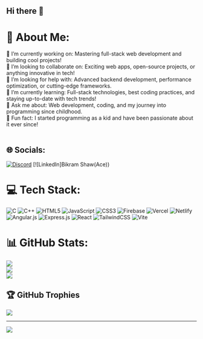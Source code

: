 ## Hi there 👋
# 💫 About Me:
🔭 I’m currently working on: Mastering full-stack web development and building cool projects!<br>👯 I’m looking to collaborate on: Exciting web apps, open-source projects, or anything innovative in tech!<br>🤝 I’m looking for help with: Advanced backend development, performance optimization, or cutting-edge frameworks.<br>🌱 I’m currently learning: Full-stack technologies, best coding practices, and staying up-to-date with tech trends!<br>💬 Ask me about: Web development, coding, and my journey into programming since childhood.<br>🚀 Fun fact: I started programming as a kid and have been passionate about it ever since!<br><br>


## 🌐 Socials:
[![Discord](https://img.shields.io/badge/Discord-%237289DA.svg?logo=discord&logoColor=white)](https://discord.gg/https://discord.gg/QeD3FqJF) [![LinkedIn]Bikram Shaw(Ace)) 

# 💻 Tech Stack:
![C](https://img.shields.io/badge/c-%2300599C.svg?style=for-the-badge&logo=c&logoColor=white) ![C++](https://img.shields.io/badge/c++-%2300599C.svg?style=for-the-badge&logo=c%2B%2B&logoColor=white) ![HTML5](https://img.shields.io/badge/html5-%23E34F26.svg?style=for-the-badge&logo=html5&logoColor=white) ![JavaScript](https://img.shields.io/badge/javascript-%23323330.svg?style=for-the-badge&logo=javascript&logoColor=%23F7DF1E) ![CSS3](https://img.shields.io/badge/css3-%231572B6.svg?style=for-the-badge&logo=css3&logoColor=white) ![Firebase](https://img.shields.io/badge/firebase-%23039BE5.svg?style=for-the-badge&logo=firebase) ![Vercel](https://img.shields.io/badge/vercel-%23000000.svg?style=for-the-badge&logo=vercel&logoColor=white) ![Netlify](https://img.shields.io/badge/netlify-%23000000.svg?style=for-the-badge&logo=netlify&logoColor=#00C7B7) ![Angular.js](https://img.shields.io/badge/angular.js-%23E23237.svg?style=for-the-badge&logo=angularjs&logoColor=white) ![Express.js](https://img.shields.io/badge/express.js-%23404d59.svg?style=for-the-badge&logo=express&logoColor=%2361DAFB) ![React](https://img.shields.io/badge/react-%2320232a.svg?style=for-the-badge&logo=react&logoColor=%2361DAFB) ![TailwindCSS](https://img.shields.io/badge/tailwindcss-%2338B2AC.svg?style=for-the-badge&logo=tailwind-css&logoColor=white) ![Vite](https://img.shields.io/badge/vite-%23646CFF.svg?style=for-the-badge&logo=vite&logoColor=white)
# 📊 GitHub Stats:
![](https://github-readme-stats.vercel.app/api?username=Bikram-sGit00&theme=dark&hide_border=false&include_all_commits=true&count_private=true)<br/>
![](https://github-readme-streak-stats.herokuapp.com/?user=Bikram-sGit00&theme=dark&hide_border=false)<br/>
![](https://github-readme-stats.vercel.app/api/top-langs/?username=Bikram-sGit00&theme=dark&hide_border=false&include_all_commits=true&count_private=true&layout=compact)

## 🏆 GitHub Trophies
![](https://github-profile-trophy.vercel.app/?username=Bikram-sGit00&theme=radical&no-frame=false&no-bg=true&margin-w=4)

---
[![](https://visitcount.itsvg.in/api?id=Bikram-sGit00&icon=0&color=0)](https://visitcount.itsvg.in)

<!-- Proudly created with GPRM ( https://gprm.itsvg.in ) -->
